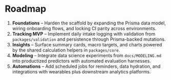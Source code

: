 # Roadmap

1. **Foundations** – Harden the scaffold by expanding the Prisma data model,
   wiring onboarding flows, and locking CI parity across environments.
2. **Tracking MVP** – Implement daily intake logging with validation from
   `packages/validation` and persistence through Prisma-backed mutations.
3. **Insights** – Surface summary cards, macro targets, and charts powered by
   the shared calculation helpers in `packages/core`.
4. **Modeling** – Integrate data science experiments from `docs/MODELING.md`
   into productized predictors with automated evaluation harnesses.
5. **Automations** – Add scheduled jobs for reminders, data hydration, and
   integrations with wearables plus downstream analytics platforms.

